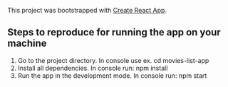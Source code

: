 This project was bootstrapped with [Create React App](https://github.com/facebook/create-react-app).

## Steps to reproduce for running the app on your machine

1. Go to the project directory. In console use ex. cd movies-list-app
2. Install all dependencies. In console run: npm install
3. Run the app in the development mode. In console run: npm start
